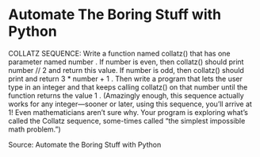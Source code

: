 # Automate The Boring Stuff with Python

COLLATZ SEQUENCE: Write a function named collatz() that has one parameter named number . If number is even, then collatz() should print number // 2 and return this value. If number is odd, then collatz() should print and return 3 * number + 1 . Then write a program that lets the user type in an integer and that keeps calling collatz() on that number until the function returns the value 1 .
(Amazingly enough, this sequence actually works for any integer—sooner or later, using this sequence, you’ll arrive at 1! Even mathematicians aren’t sure why. Your program is exploring what’s called the Collatz sequence, some-times called “the simplest impossible math problem.”)


Source: Automate the Boring Stuff with Python
